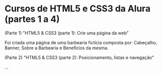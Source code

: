 # Cursos de HTML5 e CSS3 da Alura (partes 1 a 4)

(Parte 1) "HTML5 & CSS3 (parte 1): Crie uma página da web"

Foi criada uma página de uma barbearia fictícia composta por: Cabeçalho, Banner, Sobre a Barbearia e Benefícios da mesma.

(Parte 2) "HTML5 & CSS3 (parte 2): Posicionamento, listas e navegação"

...
